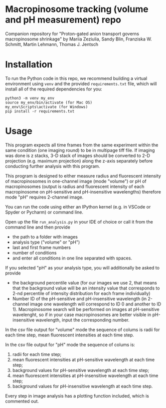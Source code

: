 # Macropinosome tracking (volume and pH measurement) repo

Companion repository for "Proton-gated anion transport governs macropinosome shrinkage" by Mariia Zeziulia, Sandy Blin, Franziska W. Schmitt, Martin Lehmann, Thomas J. Jentsch

# Installation 

To run the Python code in this repo, we recommend building a virtual environment using `venv` and the provided `requirements.txt` file, which 
will install all of the required dependencies for you:

```
python3 -m venv my_env
source my_env/bin/activate (for Mac OS)
my_env\Scripts\activate (for Windows)
pip install -r requirements.txt
```

# Usage

This program expects all time frames from the same experiment within the same condition (one imaging round) to be in multipage tiff file. If imaging was done is z stacks, 3-D stack of images should be converted to 2-D projection (e.g. maximum projection) along the z-axis separately before conducting further analysis with this program. 

This program is designed to either measure radius and fluorescent intensity of macropinosomes in one-channel image (mode "volume") or pH of macropinosomes (output is radius and fluorescent intensity of each macropinosome on pH-sensitive and pH-insensitive wavelengths) therefore mode "pH" requires 2-channel image.

You can run the code using either an IPython kernel (e.g. in VSCode or Spyder or Pycharm) or command line.

Open up the file `run_analysis.py` in your IDE of choice or call it from the command line and then provide

- the path to a folder with images
- analysis type ("volume" or "pH")
- last and first frame numbers
- number of conditions
- and enter all conditions in one line separated with spaces. 

If you selected "pH" as your analysis type, you will additionally be asked to provide

- the background percentile value (for our images we use 2, that means that the background value will be an intensity value that corresponds to 2-nd percentile of intensity distribution for each frame individually)
- Number ID of the pH-sensitive and pH-insensitive wavelength (in 2-channel image one wavelength will correspond to ID 0 and another to ID 1). Macropinosome search will be performed on images at pH-sensitive wavelenght, so if in your case macropinosomes are better visible in pH-insensitive wavelength, input the corresponding number. 

In the csv file output for "volume" mode the sequence of colums is radii for each time step, mean fluorescent intensities at each time step.

In the csv file output for "pH" mode the sequence of colums is:

1) radii for each time step; 
2) mean fluorescent intensities at pH-sensitive wavelength at each time step; 
3) background values for pH-sensitive wavelength at each time step; 
4) mean fluorescent intensities at pH-insensitive wavelength at each time step; 
5) background values for pH-insensitive wavelength at each time step.

Every step in image analysis has a plotting function included, which is commented out.
